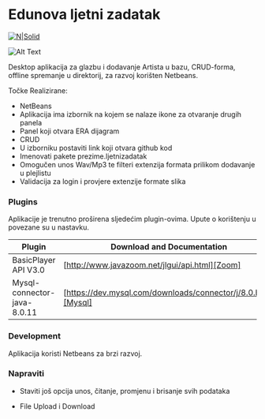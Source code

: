 # Edunova ljetni zadatak 

[![N|Solid](https://ph-files.imgix.net/db1cb833-705d-4016-bb24-90ae15f4b4bd?auto=format&auto=compress&codec=mozjpeg&cs=strip&w=100&h=100&fit=crop)](https://ph-files.imgix.net/db1cb833-705d-4016-bb24-90ae15f4b4bd?auto=format&auto=compress&codec=mozjpeg&cs=strip&w=100&h=100&fit=crop)


![Alt Text](https://media.giphy.com/media/cO95ARkJ4kF0azH5V1/giphy.gif)


Desktop aplikacija za glazbu i dodavanje Artista u bazu, CRUD-forma, offline spremanje u direktorij, za razvoj korišten Netbeans.

Točke Realizirane:

  - NetBeans
  - Aplikacija ima izbornik na kojem se nalaze ikone za otvaranje drugih panela
  - Panel koji otvara ERA dijagram
  - CRUD
  - U izborniku postaviti link koji otvara github kod
  - Imenovati pakete prezime.ljetnizadatak
  - Omogučen unos Wav/Mp3 te filteri extenzija formata prilikom dodavanje u plejlistu
  - Validacija za login i provjere extenzije formate slika

### Plugins

Aplikacije je trenutno proširena sljedećim plugin-ovima. Upute o korištenju u povezane su u nastavku.



| Plugin | Download and Documentation |
| ------ | ------ |
| BasicPlayer API V3.0  | [http://www.javazoom.net/jlgui/api.html][Zoom] |
| Mysql-connector-java-8.0.11  | [https://dev.mysql.com/downloads/connector/j/8.0.html][Mysql] |



### Development

Aplikacija koristi Netbeans za brzi razvoj.


### Napraviti

 - Staviti još opcija unos, čitanje, promjenu i brisanje svih podataka
 - File Upload i Download


   [Zoom]: <http://www.javazoom.net/jlgui/api.html>
   [Mysql]: <https://dev.mysql.com/downloads/connector/j/8.0.html>
  
